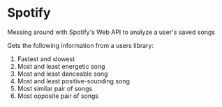 # Spotify

Messing around with Spotify's Web API to analyze a user's saved songs

Gets the following information from a users library:
1. Fastest and slowest
2. Most and least energetic song
3. Most and least danceable song
4. Most and least positive-sounding song
5. Most similar pair of songs
6. Most opposite pair of songs
 
